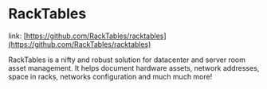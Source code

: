 # RackTables

link: [https://github.com/RackTables/racktables](https://github.com/RackTables/racktables)

RackTables is a nifty and robust solution for datacenter and server room asset management. It helps document hardware assets, network addresses, space in racks, networks configuration and much much more!
